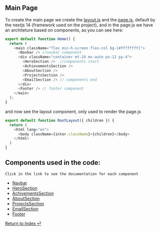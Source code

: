 ## Main Page


To create the main page we create the [layout.js](../src/app/layout.js) and the [page.js](../src/app/page.js), default by the nextjs 14 (framework used on the project), and in the page.js we have an architeture based on components, as you can see here: 

``` js
export default function Home() {
  return (
    <main className="flex min-h-screen flex-col bg-[#ffffffff]">
      <Navbar /> //navbar component
      <div className="container mt-24 mx-auto px-12 py-4">
        <HeroSection />  //components start
        <AchievementsSection />
        <AboutSection />
        <ProjectsSection />
        <EmailSection /> // components end
      </div>
      <Footer /> // footer component
    </main>
  );
}
```
and now see the layout component, only used to render the page.js

``` js
export default function RootLayout({ children }) {
  return (
    <html lang="en">
      <body className={inter.className}>{children}</body>
    </html>
  )
}

```
## Components used in the code:
```
Click in the link to see the documentation for each component
```
* [Navbar]()
* [HeroSection]()
* [AchivementsSection]()
* [AboutSection](../Components/AboutSection.md)
* [ProjectsSection]()
* [EmailSection]()
* [Footer]()

[Return to Index ⏎](../Index.md)
